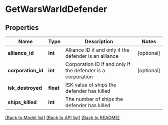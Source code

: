 # GetWarsWarIdDefender

## Properties
Name | Type | Description | Notes
------------ | ------------- | ------------- | -------------
**alliance_id** | **int** | Alliance ID if and only if the defender is an alliance | [optional] 
**corporation_id** | **int** | Corporation ID if and only if the defender is a corporation | [optional] 
**isk_destroyed** | **float** | ISK value of ships the defender has killed | 
**ships_killed** | **int** | The number of ships the defender has killed | 

[[Back to Model list]](../README.md#documentation-for-models) [[Back to API list]](../README.md#documentation-for-api-endpoints) [[Back to README]](../README.md)


